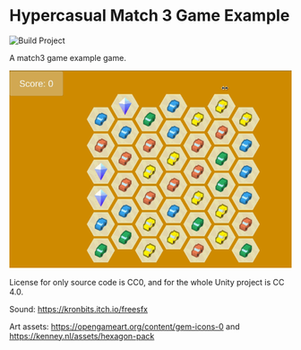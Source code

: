 # Hypercasual Match 3 Game Example

![Build Project](https://github.com/nevarman/hypercasual-match-game/workflows/Build%20Project/badge.svg)

A match3 game example game.

![](peek.gif)

License for only source code is CC0, and for the whole Unity project is CC 4.0.

Sound: https://kronbits.itch.io/freesfx

Art assets: https://opengameart.org/content/gem-icons-0 and https://kenney.nl/assets/hexagon-pack
